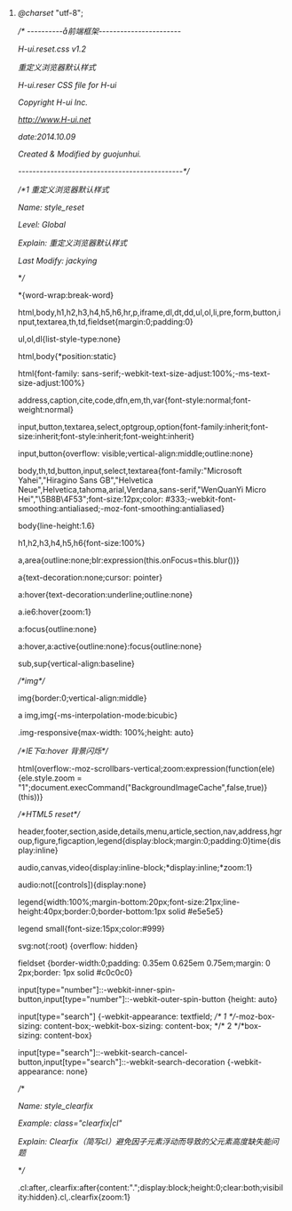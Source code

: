 1. *@charset* "utf-8";

   */\* ----------å前端框架-----------------------*

   *H-ui.reset.css v1.2*

   *重定义浏览器默认样式*

   *H-ui.reser CSS file for H-ui*

   *Copyright H-ui Inc.*

   *http://www.H-ui.net*

   *date:2014.10.09*

   *Created & Modified by guojunhui.*

   *----------------------------------------------\*/*

   */\*1 重定义浏览器默认样式*

     *Name:     style_reset*

     *Level:      Global*

     *Explain:    重定义浏览器默认样式*

     *Last Modify:  jackying*

   **/*

   *{word-wrap:break-word}

   html,body,h1,h2,h3,h4,h5,h6,hr,p,iframe,dl,dt,dd,ul,ol,li,pre,form,button,input,textarea,th,td,fieldset{margin:0;padding:0}

   ul,ol,dl{list-style-type:none}

   html,body{*position:static}

   html{font-family: sans-serif;-webkit-text-size-adjust:100%;-ms-text-size-adjust:100%}

   address,caption,cite,code,dfn,em,th,var{font-style:normal;font-weight:normal}

   input,button,textarea,select,optgroup,option{font-family:inherit;font-size:inherit;font-style:inherit;font-weight:inherit}

   input,button{overflow: visible;vertical-align:middle;outline:none}

   body,th,td,button,input,select,textarea{font-family:"Microsoft Yahei","Hiragino Sans GB","Helvetica Neue",Helvetica,tahoma,arial,Verdana,sans-serif,"WenQuanYi Micro Hei","\5B8B\4F53";font-size:12px;color: #333;-webkit-font-smoothing:antialiased;-moz-font-smoothing:antialiased}

   body{line-height:1.6}

   h1,h2,h3,h4,h5,h6{font-size:100%}

   a,area{outline:none;blr:expression(this.onFocus=this.blur())}

   a{text-decoration:none;cursor: pointer}

   a:hover{text-decoration:underline;outline:none}

   a.ie6:hover{zoom:1}

   a:focus{outline:none}

   a:hover,a:active{outline:none}:focus{outline:none}

   sub,sup{vertical-align:baseline}

   */\*img\*/*

   img{border:0;vertical-align:middle}

   a img,img{-ms-interpolation-mode:bicubic}

   .img-responsive{max-width: 100%;height: auto}

   */\*IE下a:hover 背景闪烁\*/*

   html{overflow:-moz-scrollbars-vertical;zoom:expression(function(ele){ele.style.zoom = "1";document.execCommand("BackgroundImageCache",false,true)}(this))}

   

   */\*HTML5 reset\*/*

   header,footer,section,aside,details,menu,article,section,nav,address,hgroup,figure,figcaption,legend{display:block;margin:0;padding:0}time{display:inline}

   audio,canvas,video{display:inline-block;*display:inline;*zoom:1}

   audio:not([controls]){display:none}

   legend{width:100%;margin-bottom:20px;font-size:21px;line-height:40px;border:0;border-bottom:1px solid #e5e5e5}

   legend small{font-size:15px;color:#999}

   svg:not(:root) {overflow: hidden}

   fieldset {border-width:0;padding: 0.35em 0.625em 0.75em;margin: 0 2px;border: 1px solid #c0c0c0}

   input[type="number"]::-webkit-inner-spin-button,input[type="number"]::-webkit-outer-spin-button {height: auto}

   input[type="search"] {-webkit-appearance: textfield; */\* 1 \*/*-moz-box-sizing: content-box;-webkit-box-sizing: content-box; */\* 2 \*/*box-sizing: content-box}

   input[type="search"]::-webkit-search-cancel-button,input[type="search"]::-webkit-search-decoration {-webkit-appearance: none}

   */**

     *Name:     style_clearfix*

     *Example:    class="clearfix|cl"*

     *Explain:    Clearfix（简写cl）避免因子元素浮动而导致的父元素高度缺失能问题*

   **/*

   .cl:after,.clearfix:after{content:".";display:block;height:0;clear:both;visibility:hidden}.cl,.clearfix{zoom:1}